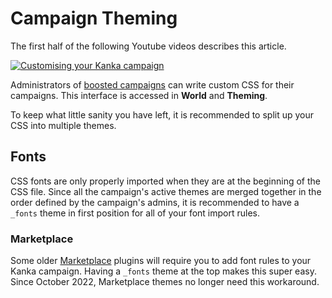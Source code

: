 # Campaign Theming

The first half of the following Youtube videos describes this article.

[![Customising your Kanka campaign](https://img.youtube.com/vi/ynX5jimy8Lo/0.jpg)](https://youtu.be/ynX5jimy8Lo)

Administrators of [boosted campaigns](https://kanka.io/en-US/boosters) can write custom CSS for their campaigns. This interface is accessed in **World** and **Theming**.

To keep what little sanity you have left, it is recommended to split up your CSS into multiple themes.

## Fonts

CSS fonts are only properly imported when they are at the beginning of the CSS file. Since all the campaign's active themes are merged together in the order defined by the campaign's admins, it is recommended to have a `_fonts` theme in first position for all of your font import rules.

### Marketplace

Some older [Marketplace](marketplace/marketplace) plugins will require you to add font rules to your Kanka campaign. Having a `_fonts` theme at the top makes this super easy. Since October 2022, Marketplace themes no longer need this workaround.
